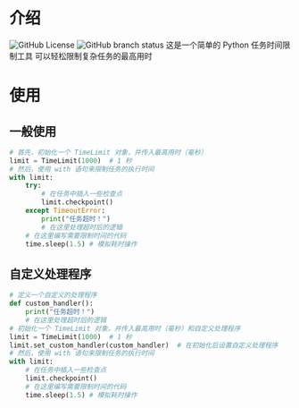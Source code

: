 # 介绍
![GitHub License](https://img.shields.io/github/license/LesBoys43/TimeLimitPro?style=plastic) ![GitHub branch status](https://img.shields.io/github/checks-status/LesBoys43/TimeLimitPro/master?style=plastic)
这是一个简单的 Python 任务时间限制工具 可以轻松限制复杂任务的最高用时
# 使用
## 一般使用
```python
# 首先，初始化一个 TimeLimit 对象，并传入最高用时（毫秒）
limit = TimeLimit(1000)  # 1 秒
# 然后，使用 with 语句来限制任务的执行时间
with limit:
    try:
        # 在任务中插入一些检查点
        limit.checkpoint()
    except TimeoutError:
        print("任务超时！")
        # 在这里处理超时后的逻辑
    # 在这里编写需要限制时间的代码
    time.sleep(1.5) # 模拟耗时操作
```
## 自定义处理程序
```python
# 定义一个自定义的处理程序
def custom_handler():
    print("任务超时！")
    # 在这里处理超时后的逻辑
# 初始化一个 TimeLimit 对象，并传入最高用时（毫秒）和自定义处理程序
limit = TimeLimit(1000)  # 1 秒
limit.set_custom_handler(custom_handler)  # 在初始化后设置自定义处理程序
# 然后，使用 with 语句来限制任务的执行时间
with limit:
    # 在任务中插入一些检查点
    limit.checkpoint()
    # 在这里编写需要限制时间的代码
    time.sleep(1.5) # 模拟耗时操作
```
